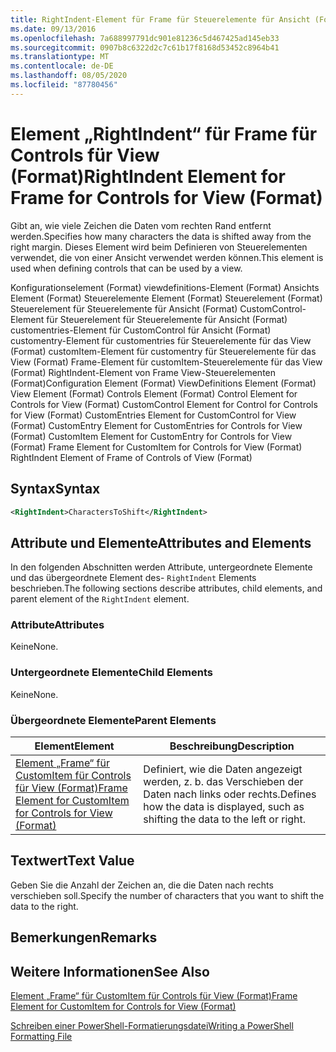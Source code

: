 ```yaml
---
title: RightIndent-Element für Frame für Steuerelemente für Ansicht (Format) | Microsoft-Dokumentation
ms.date: 09/13/2016
ms.openlocfilehash: 7a688997791dc901e81236c5d467425ad145eb33
ms.sourcegitcommit: 0907b8c6322d2c7c61b17f8168d53452c8964b41
ms.translationtype: MT
ms.contentlocale: de-DE
ms.lasthandoff: 08/05/2020
ms.locfileid: "87780456"
---
```

# <a name="rightindent-element-for-frame-for-controls-for-view-format"></a><span data-ttu-id="199a0-102">Element „RightIndent“ für Frame für Controls für View (Format)</span><span class="sxs-lookup"><span data-stu-id="199a0-102">RightIndent Element for Frame for Controls for View (Format)</span></span>

<span data-ttu-id="199a0-103">Gibt an, wie viele Zeichen die Daten vom rechten Rand entfernt werden.</span><span class="sxs-lookup"><span data-stu-id="199a0-103">Specifies how many characters the data is shifted away from the right margin.</span></span> <span data-ttu-id="199a0-104">Dieses Element wird beim Definieren von Steuerelementen verwendet, die von einer Ansicht verwendet werden können.</span><span class="sxs-lookup"><span data-stu-id="199a0-104">This element is used when defining controls that can be used by a view.</span></span>

<span data-ttu-id="199a0-105">Konfigurationselement (Format) viewdefinitions-Element (Format) Ansichts Element (Format) Steuerelemente Element (Format) Steuerelement (Format) Steuerelement für Steuerelemente für Ansicht (Format) CustomControl-Element für Steuerelement für Steuerelemente für Ansicht (Format) customentries-Element für CustomControl für Ansicht (Format) customentry-Element für customentries für Steuerelemente für das View (Format) customItem-Element für customentry für Steuerelemente für das View (Format) Frame-Element für customItem-Steuerelemente für das View (Format) RightIndent-Element von Frame View-Steuerelementen (Format)</span><span class="sxs-lookup"><span data-stu-id="199a0-105">Configuration Element (Format) ViewDefinitions Element (Format) View Element (Format) Controls Element (Format) Control Element for Controls for View (Format) CustomControl Element for Control for Controls for View (Format) CustomEntries Element for CustomControl for View (Format) CustomEntry Element for CustomEntries for Controls for View (Format) CustomItem Element for CustomEntry for Controls for View (Format) Frame Element for CustomItem for Controls for View (Format) RightIndent Element of Frame of Controls of View (Format)</span></span>

## <a name="syntax"></a><span data-ttu-id="199a0-106">Syntax</span><span class="sxs-lookup"><span data-stu-id="199a0-106">Syntax</span></span>

```xml
<RightIndent>CharactersToShift</RightIndent>
```

## <a name="attributes-and-elements"></a><span data-ttu-id="199a0-107">Attribute und Elemente</span><span class="sxs-lookup"><span data-stu-id="199a0-107">Attributes and Elements</span></span>

<span data-ttu-id="199a0-108">In den folgenden Abschnitten werden Attribute, untergeordnete Elemente und das übergeordnete Element des- `RightIndent` Elements beschrieben.</span><span class="sxs-lookup"><span data-stu-id="199a0-108">The following sections describe attributes, child elements, and parent element of the `RightIndent` element.</span></span>

### <a name="attributes"></a><span data-ttu-id="199a0-109">Attribute</span><span class="sxs-lookup"><span data-stu-id="199a0-109">Attributes</span></span>

<span data-ttu-id="199a0-110">Keine</span><span class="sxs-lookup"><span data-stu-id="199a0-110">None.</span></span>

### <a name="child-elements"></a><span data-ttu-id="199a0-111">Untergeordnete Elemente</span><span class="sxs-lookup"><span data-stu-id="199a0-111">Child Elements</span></span>

<span data-ttu-id="199a0-112">Keine</span><span class="sxs-lookup"><span data-stu-id="199a0-112">None.</span></span>

### <a name="parent-elements"></a><span data-ttu-id="199a0-113">Übergeordnete Elemente</span><span class="sxs-lookup"><span data-stu-id="199a0-113">Parent Elements</span></span>

|<span data-ttu-id="199a0-114">Element</span><span class="sxs-lookup"><span data-stu-id="199a0-114">Element</span></span>|<span data-ttu-id="199a0-115">Beschreibung</span><span class="sxs-lookup"><span data-stu-id="199a0-115">Description</span></span>|
|-------------|-----------------|
|[<span data-ttu-id="199a0-116">Element „Frame“ für CustomItem für Controls für View (Format)</span><span class="sxs-lookup"><span data-stu-id="199a0-116">Frame Element for CustomItem for Controls for View (Format)</span></span>](./frame-element-for-customitem-for-controls-for-view-format.md)|<span data-ttu-id="199a0-117">Definiert, wie die Daten angezeigt werden, z. b. das Verschieben der Daten nach links oder rechts.</span><span class="sxs-lookup"><span data-stu-id="199a0-117">Defines how the data is displayed, such as shifting the data to the left or right.</span></span>|

## <a name="text-value"></a><span data-ttu-id="199a0-118">Textwert</span><span class="sxs-lookup"><span data-stu-id="199a0-118">Text Value</span></span>

<span data-ttu-id="199a0-119">Geben Sie die Anzahl der Zeichen an, die die Daten nach rechts verschieben soll.</span><span class="sxs-lookup"><span data-stu-id="199a0-119">Specify the number of characters that you want to shift the data to the right.</span></span>

## <a name="remarks"></a><span data-ttu-id="199a0-120">Bemerkungen</span><span class="sxs-lookup"><span data-stu-id="199a0-120">Remarks</span></span>

## <a name="see-also"></a><span data-ttu-id="199a0-121">Weitere Informationen</span><span class="sxs-lookup"><span data-stu-id="199a0-121">See Also</span></span>

[<span data-ttu-id="199a0-122">Element „Frame“ für CustomItem für Controls für View (Format)</span><span class="sxs-lookup"><span data-stu-id="199a0-122">Frame Element for CustomItem for Controls for View (Format)</span></span>](./frame-element-for-customitem-for-controls-for-view-format.md)

[<span data-ttu-id="199a0-123">Schreiben einer PowerShell-Formatierungsdatei</span><span class="sxs-lookup"><span data-stu-id="199a0-123">Writing a PowerShell Formatting File</span></span>](./writing-a-powershell-formatting-file.md)
